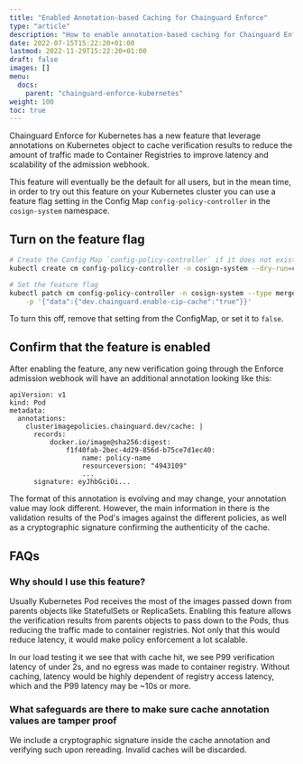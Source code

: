 ```yaml
---
title: "Enabled Annotation-based Caching for Chainguard Enforce"
type: "article"
description: "How to enable annotation-based caching for Chainguard Enforce"
date: 2022-07-15T15:22:20+01:00
lastmod: 2022-11-29T15:22:20+01:00
draft: false
images: []
menu:
  docs:
    parent: "chainguard-enforce-kubernetes"
weight: 100
toc: true
---
```


Chainguard Enforce for Kubernetes has a new feature that leverage annotations on Kubernetes object to cache verification results to reduce the amount of traffic made to Container Registries to improve latency and scalability of the admission webhook.

This feature will eventually be the default for all users, but in the mean time, in order to try out this feature on your Kubernetes cluster you can use a feature flag setting in the Config Map `config-policy-controller` in the `cosign-system` namespace.

## Turn on the feature flag
```sh
# Create the Config Map `config-policy-controller` if it does not exist
kubectl create cm config-policy-controller -n cosign-system --dry-run=client -o yaml | kubectl apply -f -

# Set the feature flag
kubectl patch cm config-policy-controller -n cosign-system --type merge \
    -p '{"data":{"dev.chainguard.enable-cip-cache":"true"}}'
```

To turn this off, remove that setting from the ConfigMap, or set it to `false`.

## Confirm that the feature is enabled

After enabling the feature, any new verification going through the Enforce admission webhook will have an additional annotation looking like this:
```
apiVersion: v1
kind: Pod
metadata:
  annotations:
    clusterimagepolicies.chainguard.dev/cache: |
      records:
          docker.io/image@sha256:digest:
              f1f40fab-2bec-4d29-856d-b75ce7d1ec40:
                  name: policy-name
                  resourceversion: "4943109"
                  ...
      signature: eyJhbGciOi...
```
The format of this annotation is evolving and may change, your annotation value may look different. However, the main information in there is the validation results of the Pod's images against the different policies, as well as a cryptographic signature confirming the authenticity of the cache.

## FAQs

### Why should I use this feature?

Usually Kubernetes Pod receives the most of the images passed down from parents objects like StatefulSets or ReplicaSets. Enabling this feature allows the verification results from parents objects to pass down to the Pods, thus reducing the traffic made to container registries. Not only that this would reduce latency, it would make policy enforcement a lot scalable.

In our load testing it we see that with cache hit, we see P99 verification latency of under 2s, and no egress was made to container registry. Without caching, latency would be highly dependent of registry access latency, which and the P99 latency may be ~10s or more. 

### What safeguards are there to make sure cache annotation values are tamper proof
We include a cryptographic signature inside the cache annotation and verifying such upon rereading. Invalid caches will be discarded.

